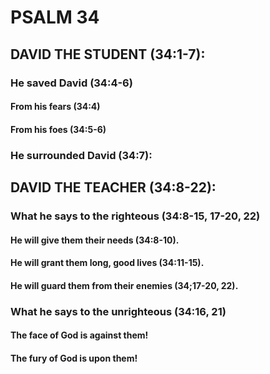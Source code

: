 ---
---
# PSALM 34 
## DAVID THE STUDENT (34:1-7): 
###  He saved David (34:4-6) 
####  From his fears (34:4) 
####  From his foes (34:5-6) 
###  He surrounded David (34:7): 
## DAVID THE TEACHER (34:8-22): 
###  What he says to the righteous (34:8-15, 17-20, 22) 
####  He will give them their needs (34:8-10). 
####  He will grant them long, good lives (34:11-15). 
####  He will guard them from their enemies (34;17-20, 22). 
###  What he says to the unrighteous (34:16, 21) 
####  The face of God is against them! 
####  The fury of God is upon them! 
